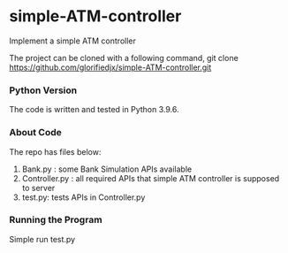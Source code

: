 # simple-ATM-controller
Implement a simple ATM controller


The project can be cloned with a following command,
git clone https://github.com/glorifiedjx/simple-ATM-controller.git


### Python Version
The code is written and tested in Python 3.9.6.


### About Code
The repo has files below:
1. Bank.py : some Bank Simulation APIs available
2. Controller.py : all required APIs that simple ATM controller is supposed to server
4. test.py: tests APIs in Controller.py


### Running the Program
Simple run test.py 


